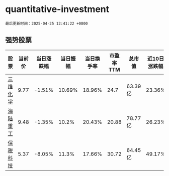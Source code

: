 # quantitative-investment

`最后更新时间：2025-04-25 12:41:22 +0800`

## 强势股票

|股票|当前价|当日涨跌幅|当日振幅|当日换手率|市盈率TTM|总市值|近10日涨跌幅|
|----|----|----|----|----|----|----|----|
|[三维化学](https://xueqiu.com/S/SZ002469)|9.77|-1.51%|10.69%|18.96%|24.7|63.39亿|23.36%|
|[海陆重工](https://xueqiu.com/S/SZ002255)|9.48|-1.35%|10.2%|20.43%|20.88|78.77亿|26.23%|
|[保税科技](https://xueqiu.com/S/SH600794)|5.37|-8.05%|11.3%|17.66%|30.72|64.45亿|49.17%|
